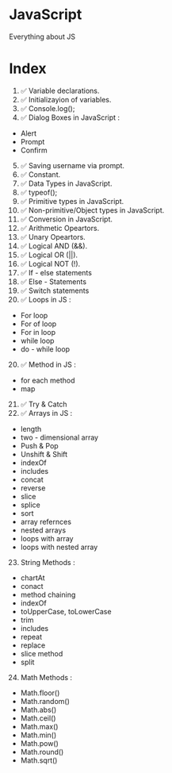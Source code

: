 # JavaScript
Everything about JS

# Index
1) ✅ Variable declarations.
2) ✅ Initializayion of variables.
3) ✅ Console.log();
4) ✅ Dialog Boxes in JavaScript :
  - Alert
  - Prompt
  - Confirm
5) ✅ Saving username via prompt.
6) ✅ Constant.
7) ✅ Data Types in JavaScript.
8) ✅ typeof();
8) ✅ Primitive types in JavaScript.
9) ✅ Non-primitive/Object types in JavaScript.
10) ✅ Conversion in JavaScript.
11) ✅  Arithmetic Opeartors.
12) ✅ Unary Opeartors.
13) ✅ Logical AND (&&).
14) ✅ Logical OR (||).
15) ✅ Logical NOT (!).
16) ✅ If - else statements
17) ✅ Else - Statements
18) ✅ Switch statements
19) ✅ Loops in JS :
  - For loop
  - For of loop
  - For in loop
  - while loop
  - do - while loop
20) ✅ Method in JS :
  - for each method
  - map 
21) ✅ Try & Catch 
22) ✅ Arrays in JS :
  - length
  - two - dimensional array
  - Push & Pop
  - Unshift & Shift
  - indexOf
  - includes
  - concat
  - reverse
  - slice
  - splice
  - sort
  - array refernces 
  - nested arrays
  - loops with array
  - loops with nested array

23) String Methods :
  - chartAt
  - conact
  - method chaining
  - indexOf
  - toUpperCase, toLowerCase
  - trim
  - includes
  - repeat
  - replace
  - slice method
  - split

24) Math Methods :
 - Math.floor()
 - Math.random()
 - Math.abs()
 - Math.ceil()
 - Math.max()
 - Math.min()
 - Math.pow()
 - Math.round()
 - Math.sqrt()


